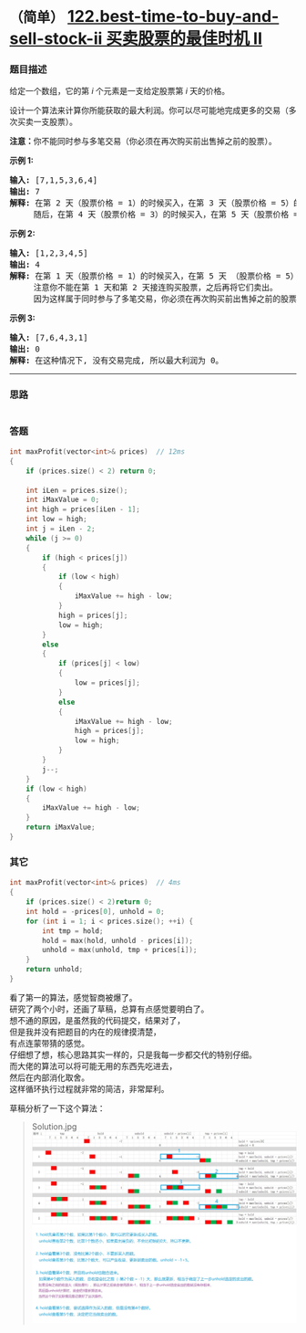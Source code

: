 # `（简单）` [122.best-time-to-buy-and-sell-stock-ii 买卖股票的最佳时机 II](https://leetcode-cn.com/problems/best-time-to-buy-and-sell-stock-ii/)

### 题目描述
<p>给定一个数组，它的第&nbsp;<em>i</em> 个元素是一支给定股票第 <em>i</em> 天的价格。</p>

<p>设计一个算法来计算你所能获取的最大利润。你可以尽可能地完成更多的交易（多次买卖一支股票）。</p>

<p><strong>注意：</strong>你不能同时参与多笔交易（你必须在再次购买前出售掉之前的股票）。</p>

<p><strong>示例 1:</strong></p>

<pre><strong>输入:</strong> [7,1,5,3,6,4]
<strong>输出:</strong> 7
<strong>解释:</strong> 在第 2 天（股票价格 = 1）的时候买入，在第 3 天（股票价格 = 5）的时候卖出, 这笔交易所能获得利润 = 5-1 = 4 。
&nbsp;    随后，在第 4 天（股票价格 = 3）的时候买入，在第 5 天（股票价格 = 6）的时候卖出, 这笔交易所能获得利润 = 6-3 = 3 。
</pre>

<p><strong>示例 2:</strong></p>

<pre><strong>输入:</strong> [1,2,3,4,5]
<strong>输出:</strong> 4
<strong>解释:</strong> 在第 1 天（股票价格 = 1）的时候买入，在第 5 天 （股票价格 = 5）的时候卖出, 这笔交易所能获得利润 = 5-1 = 4 。
&nbsp;    注意你不能在第 1 天和第 2 天接连购买股票，之后再将它们卖出。
&nbsp;    因为这样属于同时参与了多笔交易，你必须在再次购买前出售掉之前的股票。
</pre>

<p><strong>示例&nbsp;3:</strong></p>

<pre><strong>输入:</strong> [7,6,4,3,1]
<strong>输出:</strong> 0
<strong>解释:</strong> 在这种情况下, 没有交易完成, 所以最大利润为 0。</pre>




---
### 思路
```

```


### 答题
``` C++
int maxProfit(vector<int>& prices)	// 12ms
{
	if (prices.size() < 2) return 0;

	int iLen = prices.size();
	int iMaxValue = 0;
	int high = prices[iLen - 1];
	int low = high;
	int j = iLen - 2;
	while (j >= 0)
	{
		if (high < prices[j])
		{
			if (low < high)
			{
				iMaxValue += high - low;
			}
			high = prices[j];
			low = high;
		}
		else
		{
			if (prices[j] < low)
			{
				low = prices[j];
			}
			else
			{
				iMaxValue += high - low;
				high = prices[j];
				low = high;
			}
		}
		j--;
	}
	if (low < high)
	{
		iMaxValue += high - low;
	}
	return iMaxValue;
}
``` 

### 其它
``` C++
int maxProfit(vector<int>& prices)	// 4ms
{
	if (prices.size() < 2)return 0;
	int hold = -prices[0], unhold = 0;
	for (int i = 1; i < prices.size(); ++i) {
		int tmp = hold;
		hold = max(hold, unhold - prices[i]);
		unhold = max(unhold, tmp + prices[i]);
	}
	return unhold;
}
```  

看了第一的算法，感觉智商被爆了。  
研究了两个小时，还画了草稿，总算有点感觉要明白了。  
想不通的原因，是虽然我的代码提交，结果对了，  
但是我并没有把题目的内在的规律摸清楚，  
有点连蒙带猜的感觉。  
仔细想了想，核心思路其实一样的，只是我每一步都交代的特别仔细。  
而大佬的算法可以将可能无用的东西先吃进去，  
然后在内部消化取舍。  
这样循环执行过程就非常的简洁，非常犀利。  


草稿分析了一下这个算法：  
> Solution.jpg  
![](https://raw.githubusercontent.com/AhJo53589/leetcode-cn/master/problems/122.MaxProfit/Solution.jpg)
